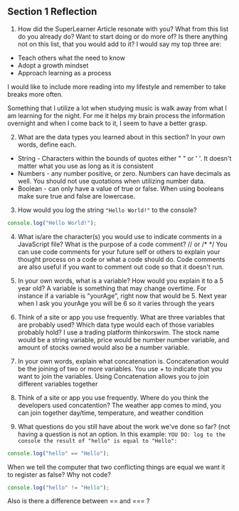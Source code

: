 ## Section 1 Reflection

1. How did the SuperLearner Article resonate with you? What from this list do you already do? Want to start doing or do more of? Is there anything not on this list, that you would add to it?
I would say my top three are:
  * Teach others what the need to know
  * Adopt a growth mindset
  * Approach learning as a process

I would like to include more reading into my lifestyle and remember to take breaks more often.

Something that I utilize a lot when studying music is walk away from what I am learning for the night.  For me it helps my brain process the information overnight and when I come back to it, I seem to have a better grasp.

2. What are the data types you learned about in this section? In your own words, define each.
* String - Characters within the bounds of quotes either " " or ' '.  It doesn't matter what you use as long as it is consistent
* Numbers - any number positive, or zero. Numbers can have decimals as well.  You should not use quotations when utilizing number data.
* Boolean - can only have a value of true or false. When using booleans make sure true and false are lowercase.

3. How would you log the string `"Hello World!"` to the console?
```JavaScript
console.log("Hello World!");
```
4. What is/are the character(s) you would use to indicate comments in a JavaScript file? What is the purpose of a code comment?
// or /* */
You can use code comments for your future self or others to explain your thought process on a code or what a code should do.
Code comments are also useful if you want to comment out code so that it doesn't run.

5. In your own words, what is a variable? How would you explain it to a 5 year old?
A variable is something that may change overtime.  For instance if a variable is "yourAge", right now that would be 5. Next year when I ask you yourAge you will be 6 so it varies through the years

6. Think of a site or app you use frequently. What are three variables that are probably used? Which data type would each of those variables probably hold?
I use a trading platform thinkorswim.  The stock name would be a string variable, price would be number number variable, and amount of stocks owned would also be a number variable.

7. In your own words, explain what concatenation is.
Concatenation would be the joining of two or more variables. You use + to indicate that you want to join the variables. Using Concatenation allows you to join different variables together

8. Think of a site or app you use frequently. Where do you think the developers used concatention?
The weather app comes to mind, you can join together day/time, temperature, and weather condition

9. What questions do you still have about the work we've done so far? (not having a question is not an option.
  In this example:
  `YOU DO: log to the console the result of "hello" is equal to "Hello":`
  ```javascript
  console.log("hello" == "Hello");
  ```
  When we tell the computer that two conflicting things are equal we want it to register as false? Why not code?
  ```javascript
  console.log("hello" != "Hello");
  ```
Also is there a difference between == and === ?
